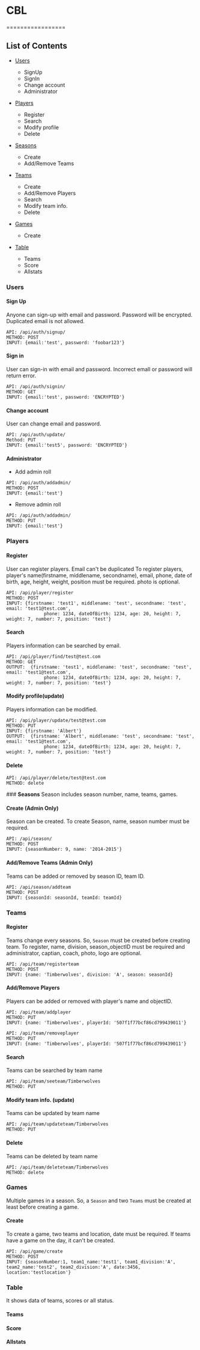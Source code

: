 # CBL
=================

## List of Contents
* [Users](#users)
  - SignUp
  - SignIn
  - Change account
  - Administrator

* [Players](#players)
  - Register 
  - Search
  - Modify profile
  - Delete

* [Seasons](#seasons)
  - Create
  - Add/Remove Teams

* [Teams](#teams)
  - Create
  - Add/Remove Players
  - Search
  - Modify team info.
  - Delete

* [Games](#games)
  - Create

* [Table](#table)
  - Teams
  - Score
  - Allstats



### <a name="users"></a>**Users**

#### Sign Up
Anyone can sign-up with email and password. 
Password will be encrypted.
Duplicated email is not allowed.

```
API: /api/auth/signup/ 
METHOD: POST
INPUT: {email:'test', password: 'foobar123'}

```

#### Sign in
User can sign-in with email and password.
Incorrect emall or password will return error.
```
API: /api/auth/signin/ 
METHOD: GET
INPUT: {email:'test', password: 'ENCRYPTED'}
```



#### Change account
User can change email and password.
```
API: /api/auth/update/
Method: PUT
INPUT: {email:'test5', password: 'ENCRYPTED'}
```

#### Administrator

* Add admin roll
```
API: /api/auth/addadmin/ 
METHOD: POST 
INPUT: {email:'test'}
```
* Remove admin roll
```
API: /api/auth/addadmin/ 
METHOD: PUT 
INPUT: {email:'test'}
```



### <a name="players"></a>**Players**

#### Register
User can register players.
Email can't be duplicated
To register players, player's name(firstname, middlename, secondname), email, phone, date of birth, age, height, weight, position must be required.
photo is optional.

```
API: /api/player/register 
METHOD: POST
INPUT: {firstname: 'test1', middlename: 'test', secondname: 'test', email: 'test1@test.com', 
              phone: 1234, dateOfBirth: 1234, age: 20, height: 7, weight: 7, number: 7, position: 'test'}
```

#### Search
Players information can be searched by email.

```
API: /api/player/find/test@test.com
METHOD: GET
OUTPUT:  {firstname: 'test1', middlename: 'test', secondname: 'test', email: 'test1@test.com', 
              phone: 1234, dateOfBirth: 1234, age: 20, height: 7, weight: 7, number: 7, position: 'test'}
```


#### Modify profile(update)
Players information can be modified.

```
API: /api/player/update/test@test.com
METHOD: PUT
INPUT: {firstname: 'Albert'}
OUTPUT:  {firstname: 'Albert', middlename: 'test', secondname: 'test', email: 'test1@test.com', 
              phone: 1234, dateOfBirth: 1234, age: 20, height: 7, weight: 7, number: 7, position: 'test'}
```



#### Delete

```
API: /api/player/delete/test@test.com
METHOD: delete

```



###<a name="seasons"></a> **Seasons**
Season includes season number, name, teams, games.

#### Create (Admin Only)
Season can be created.
To create Season, name, season number must be required.
```
API: /api/season/
METHOD: POST
INPUT: {seasonNumber: 9, name: '2014-2015'}
```

#### Add/Remove Teams (Admin Only)
Teams can be added or removed by season ID, team ID.
```
API: /api/season/addteam
METHOD: POST 
INPUT: {seasonId: seasonId, teamId: teamId}
```



### <a name="teams"></a>**Teams**

#### Register
Teams change every seasons. So, ``Season`` must be created before creating team.
To register, name, division, season_objectID must be required and administrator, captian, coach, photo, logo are optional.

```
API: /api/team/registerteam
METHOD: POST
INPUT: {name: 'Timberwolves', division: 'A', season: seasonId}
```


#### Add/Remove Players

Players can be added or removed with player's name and objectID.
```
API: /api/team/addplayer
METHOD: PUT
INPUT: {name: 'Timberwolves', playerId: '507f1f77bcf86cd799439011'}
```
```
API: /api/team/removeplayer
METHOD: PUT
INPUT: {name: 'Timberwolves', playerId: '507f1f77bcf86cd799439011'}
```

#### Search

Teams can be searched by team name
```
API: /api/team/seeteam/Timberwolves
METHOD: PUT
```

#### Modify team info. (update)
Teams can be updated by team name
```
API: /api/team/updateteam/Timberwolves
METHOD: PUT
```

#### Delete

Teams can be deleted by team name
```
API: /api/team/deleteteam/Timberwolves
METHOD: delete
```


### <a name="games"></a>**Games**
Multiple games in a season.
So, a ``Season`` and two ``Teams`` must be created at least before creating a game.

#### Create
To create a game, two teams and location, date must be required.
If teams have a game on the day, it can't be created.

```
API: /api/game/create
METHOD: POST
INPUT: {seasonNumber:1, team1_name:'test1', team1_division:'A', team2_name:'test2', team2_division:'A', date:3456, location:'testlocation'}
```


### <a name="table"></a>**Table**
It shows data of teams, scores or all status.

#### Teams


#### Score

#### Allstats














